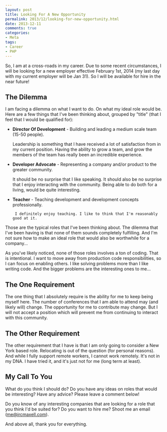 ```yaml
---
layout: post
title: Looking For A New Opportunity
permalink: 2013/12/looking-for-new-opportunity.html
date: 2013-12-11
comments: true
categories:
- Meta
tags:
- Career
- PHP
---
```


So, I am at a cross-roads in my career. Due to some recent circumstances, I will be looking for a new employer effective February 1st, 2014 (my last day with my current employer will be Jan 31). So I will be available for hire in the near future!<!--more-->

## The Dilemma

I am facing a dilemma on what I want to do. On what my ideal role would be. Here are a few things that I've been thinking about, grouped by "title" (that I feel that I would be qualified for):
 * **Director Of Development** - Building and leading a medium scale team (15-50 people).
    
    Leadership is something that I have received a lot of satisfaction from in my current position. Having the ability to grow a team, and grow the members of the team has really been an incredible experience.
 * **Developer Advocate** - Representing a company and/or product to the greater community.
    
    It should be no surprise that I like speaking. It should also be no surprise that I enjoy interacting with the community. Being able to do both for a living, would be quite interesting.
 * **Teacher** - Teaching development and development concepts professionally.
    
        I definitely enjoy teaching. I like to think that I'm reasonably good at it.


Those are the typical roles that I've been thinking about. The dilemma that I've been having is that none of them sounds completely fulfilling. And I'm not sure how to make an ideal role that would also be worthwhile for a company...

As you've likely noticed, none of those roles involves a ton of coding. That is intentional. I want to move away from production code responsibilities, so I can focus on enabling others. I like solving problems more than I like writing code. And the bigger problems are the interesting ones to me...

## The One Requirement
The one thing that I absolutely require is the ability for me to keep being myself here. The number of conferences that I am able to attend may (and likely will) change. The opportunity for me to contribute may change. But I will not accept a position which will prevent me from continuing to interact with this community.

## The Other Requirement

The other requirement that I have is that I am only going to consider a New York based role. Relocating is out of the question (for personal reasons). And while I fully support remote workers, I cannot work remotely. It's not in my DNA. I have tried it, and it's just not for me (long term at least).

## My Call To You

What do you think I should do? Do you have any ideas on roles that would be interesting? Have any advice? Please leave a comment below!

Do you know of any interesting companies that are looking for a role that you think I'd be suited for? Do you want to hire me? Shoot me an email (me@ircmaxell.com).

And above all, thank you for everything.